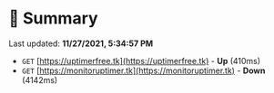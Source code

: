 # 📖 Summary
Last updated: **11/27/2021, 5:34:57 PM**

- `GET` [https://uptimerfree.tk](https://uptimerfree.tk) - **Up** (410ms)
- `GET` [https://monitoruptimer.tk](https://monitoruptimer.tk) - **Down** (4142ms)
